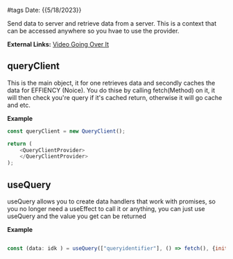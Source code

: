 #tags
Date: {{5/18/2023}}

Send data to server and retrieve data from a server. This is a context that can be accessed anywhere so you hvae to use the provider.

**External Links:**
[Video Going Over It](https://www.youtube.com/watch?v=-bEzt5ISACA)

## queryClient
This is the main object, it for one retrieves data and secondly caches the data for EFFIENCY (Noice). You do thise by calling fetch(Method) on it, it will then check you're query if it's cached return, otherwise it will go cache and etc. 

**Example**
```javascript
const queryClient = new QueryClient();

return (
	<QueryClientProvider>
	</QueryClientProvider>
);
```


## useQuery
useQuery allows you to create data handlers that work with promises, so you no longer need a useEffect to call it or anything, you can just use useQuery and the value you get can be returned

**Example**

```javascript

const (data: idk ) = useQuery(["queryidentifier"], () => fetch(), {initialData: []})
```